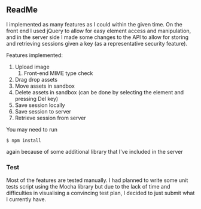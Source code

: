 ## ReadMe

I implemented as many features as I could within the given time. On the front end I used jQuery to allow for easy element access and manipulation, and in the server side I made some changes to the API to allow for storing and retrieving sessions given a key (as a representative security feature).

Features implemented: 
1. Upload image
    1. Front-end MIME type check
2. Drag drop assets
3. Move assets in sandbox
4. Delete assets in sandbox (can be done by selecting the element and pressing Del key)
5. Save session locally
6. Save session to server
7. Retrieve session from server

You may need to run 

```
$ npm install
```

again because of some additional library that I've included in the server

### Test
Most of the features are tested manually. I had planned to write some unit tests script using the Mocha library but due to the lack of time and difficulties in visualising a convincing test plan, I decided to just submit what I currently have.
